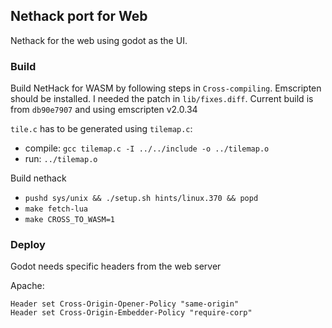 ## Nethack port for Web

Nethack for the web using godot as the UI.

### Build

Build NetHack for WASM by following steps in `Cross-compiling`.
Emscripten should be installed. I needed the patch in `lib/fixes.diff`.
Current build is from `db90e7907` and using emscripten v2.0.34

`tile.c` has to be generated using `tilemap.c`:

- compile: `gcc tilemap.c -I ../../include -o ../tilemap.o`
- run: `../tilemap.o`

Build nethack

- `pushd sys/unix && ./setup.sh hints/linux.370 && popd`
- `make fetch-lua`
- `make CROSS_TO_WASM=1`

### Deploy

Godot needs specific headers from the web server

Apache:

```
Header set Cross-Origin-Opener-Policy "same-origin"
Header set Cross-Origin-Embedder-Policy "require-corp"
```
